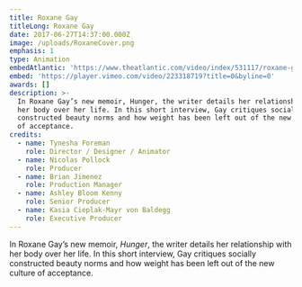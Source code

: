 ```yaml
---
title: Roxane Gay
titleLong: Roxane Gay
date: 2017-06-27T14:37:00.000Z
image: /uploads/RoxaneCover.png
emphasis: 1
type: Animation
embedAtlantic: 'https://www.theatlantic.com/video/index/531117/roxane-gay-on-acceptance/'
embed: 'https://player.vimeo.com/video/223318719?title=0&byline=0'
awards: []
description: >-
  In Roxane Gay’s new memoir, Hunger, the writer details her relationship with
  her body over her life. In this short interview, Gay critiques socially
  constructed beauty norms and how weight has been left out of the new culture
  of acceptance.
credits:
  - name: Tynesha Foreman
    role: Director / Designer / Animator
  - name: Nicolas Pollock
    role: Producer
  - name: Brian Jimenez
    role: Production Manager
  - name: Ashley Bloom Kenny
    role: Senior Producer
  - name: Kasia Cieplak-Mayr von Baldegg
    role: Executive Producer
---
```

In Roxane Gay’s new memoir, _Hunger_, the writer details her relationship with her body over her life. In this short interview, Gay critiques socially constructed beauty norms and how weight has been left out of the new culture of acceptance.
